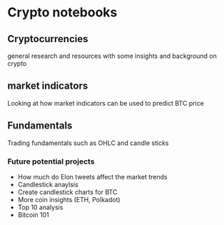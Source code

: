 # Crypto notebooks


## Cryptocurrencies

general research and resources with some insights and background on crypto

## market indicators

Looking at how market indicators can be used to predict BTC price

## Fundamentals

Trading fundamentals such as OHLC and candle sticks

### Future potential projects

- How much do Elon tweets affect the market trends
- Candlestick anaylsis
- Create candlestick charts for BTC
- More coin insights (ETH, Polkadot)
- Top 10 analysis
- Bitcoin 101 
